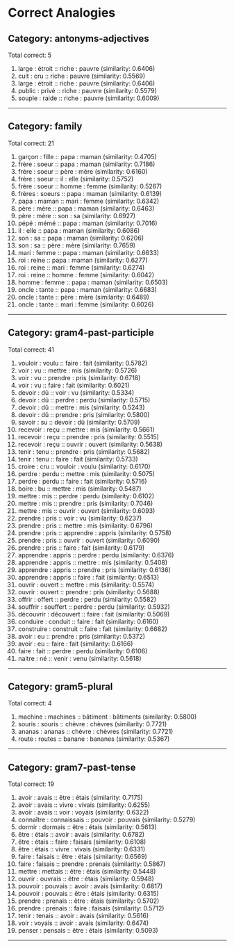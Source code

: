# Correct Analogies

## Category: antonyms-adjectives
Total correct: 5

1. large : étroit :: riche : pauvre (similarity: 0.6406)
2. cuit : cru :: riche : pauvre (similarity: 0.5569)
3. large : étroit :: riche : pauvre (similarity: 0.6406)
4. public : privé :: riche : pauvre (similarity: 0.5579)
5. souple : raide :: riche : pauvre (similarity: 0.6009)

--------------------------------------------------

## Category: family
Total correct: 21

1. garçon : fille :: papa : maman (similarity: 0.4705)
2. frère : soeur :: papa : maman (similarity: 0.7186)
3. frère : soeur :: père : mère (similarity: 0.6160)
4. frère : soeur :: il : elle (similarity: 0.5752)
5. frère : soeur :: homme : femme (similarity: 0.5267)
6. frères : soeurs :: papa : maman (similarity: 0.6139)
7. papa : maman :: mari : femme (similarity: 0.6342)
8. père : mère :: papa : maman (similarity: 0.6463)
9. père : mère :: son : sa (similarity: 0.6927)
10. pépé : mémé :: papa : maman (similarity: 0.7016)
11. il : elle :: papa : maman (similarity: 0.6086)
12. son : sa :: papa : maman (similarity: 0.6206)
13. son : sa :: père : mère (similarity: 0.7659)
14. mari : femme :: papa : maman (similarity: 0.6633)
15. roi : reine :: papa : maman (similarity: 0.6277)
16. roi : reine :: mari : femme (similarity: 0.6274)
17. roi : reine :: homme : femme (similarity: 0.6042)
18. homme : femme :: papa : maman (similarity: 0.6503)
19. oncle : tante :: papa : maman (similarity: 0.6683)
20. oncle : tante :: père : mère (similarity: 0.6489)
21. oncle : tante :: mari : femme (similarity: 0.6026)

--------------------------------------------------

## Category: gram4-past-participle
Total correct: 41

1. vouloir : voulu :: faire : fait (similarity: 0.5782)
2. voir : vu :: mettre : mis (similarity: 0.5726)
3. voir : vu :: prendre : pris (similarity: 0.6718)
4. voir : vu :: faire : fait (similarity: 0.6021)
5. devoir : dû :: voir : vu (similarity: 0.5334)
6. devoir : dû :: perdre : perdu (similarity: 0.5715)
7. devoir : dû :: mettre : mis (similarity: 0.5243)
8. devoir : dû :: prendre : pris (similarity: 0.5800)
9. savoir : su :: devoir : dû (similarity: 0.5709)
10. recevoir : reçu :: mettre : mis (similarity: 0.5661)
11. recevoir : reçu :: prendre : pris (similarity: 0.5515)
12. recevoir : reçu :: ouvrir : ouvert (similarity: 0.5638)
13. tenir : tenu :: prendre : pris (similarity: 0.5682)
14. tenir : tenu :: faire : fait (similarity: 0.5733)
15. croire : cru :: vouloir : voulu (similarity: 0.6170)
16. perdre : perdu :: mettre : mis (similarity: 0.5075)
17. perdre : perdu :: faire : fait (similarity: 0.5716)
18. boire : bu :: mettre : mis (similarity: 0.5487)
19. mettre : mis :: perdre : perdu (similarity: 0.6102)
20. mettre : mis :: prendre : pris (similarity: 0.7046)
21. mettre : mis :: ouvrir : ouvert (similarity: 0.6093)
22. prendre : pris :: voir : vu (similarity: 0.6237)
23. prendre : pris :: mettre : mis (similarity: 0.6796)
24. prendre : pris :: apprendre : appris (similarity: 0.5758)
25. prendre : pris :: ouvrir : ouvert (similarity: 0.6090)
26. prendre : pris :: faire : fait (similarity: 0.6179)
27. apprendre : appris :: perdre : perdu (similarity: 0.6376)
28. apprendre : appris :: mettre : mis (similarity: 0.5408)
29. apprendre : appris :: prendre : pris (similarity: 0.6136)
30. apprendre : appris :: faire : fait (similarity: 0.6513)
31. ouvrir : ouvert :: mettre : mis (similarity: 0.5574)
32. ouvrir : ouvert :: prendre : pris (similarity: 0.5688)
33. offrir : offert :: perdre : perdu (similarity: 0.5582)
34. souffrir : souffert :: perdre : perdu (similarity: 0.5932)
35. découvrir : découvert :: faire : fait (similarity: 0.5069)
36. conduire : conduit :: faire : fait (similarity: 0.6160)
37. construire : construit :: faire : fait (similarity: 0.6682)
38. avoir : eu :: prendre : pris (similarity: 0.5372)
39. avoir : eu :: faire : fait (similarity: 0.6166)
40. faire : fait :: perdre : perdu (similarity: 0.6106)
41. naitre : né :: venir : venu (similarity: 0.5618)

--------------------------------------------------

## Category: gram5-plural
Total correct: 4

1. machine : machines :: bâtiment : bâtiments (similarity: 0.5800)
2. souris : souris :: chèvre : chèvres (similarity: 0.7721)
3. ananas : ananas :: chèvre : chèvres (similarity: 0.7721)
4. route : routes :: banane : bananes (similarity: 0.5367)

--------------------------------------------------

## Category: gram7-past-tense
Total correct: 19

1. avoir : avais :: être : étais (similarity: 0.7175)
2. avoir : avais :: vivre : vivais (similarity: 0.6255)
3. avoir : avais :: voir : voyais (similarity: 0.6322)
4. connaître : connaissais :: pouvoir : pouvais (similarity: 0.5279)
5. dormir : dormais :: être : étais (similarity: 0.5613)
6. être : étais :: avoir : avais (similarity: 0.6782)
7. être : étais :: faire : faisais (similarity: 0.6108)
8. être : étais :: vivre : vivais (similarity: 0.6331)
9. faire : faisais :: être : étais (similarity: 0.6569)
10. faire : faisais :: prendre : prenais (similarity: 0.5867)
11. mettre : mettais :: être : étais (similarity: 0.5448)
12. ouvrir : ouvrais :: être : étais (similarity: 0.5948)
13. pouvoir : pouvais :: avoir : avais (similarity: 0.6817)
14. pouvoir : pouvais :: être : étais (similarity: 0.6315)
15. prendre : prenais :: être : étais (similarity: 0.5702)
16. prendre : prenais :: faire : faisais (similarity: 0.5712)
17. tenir : tenais :: avoir : avais (similarity: 0.5616)
18. voir : voyais :: avoir : avais (similarity: 0.6474)
19. penser : pensais :: être : étais (similarity: 0.5093)

--------------------------------------------------

